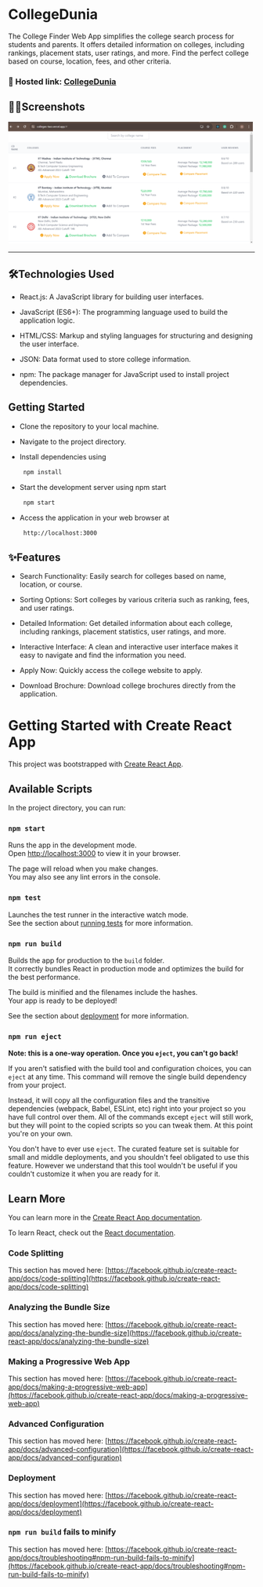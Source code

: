 # CollegeDunia

The College Finder Web App simplifies the college search process for students and parents. It offers detailed information on colleges, including rankings, placement stats, user ratings, and more. Find the perfect college based on course, location, fees, and other criteria.

### 🔗 Hosted link: [CollegeDunia](https://colleges-two.vercel.app/#)

## 🧑‍💻Screenshots
<img src="https://github.com/AniketMujbaile/colleges/blob/main/Colleges-Table.png" width="500px">
<hr/>

## 🛠️Technologies Used

  - React.js: A JavaScript library for building user interfaces.

  - JavaScript (ES6+): The programming language used to build the application logic.

  - HTML/CSS: Markup and styling languages for structuring and designing the user interface.

  - JSON: Data format used to store college information.

  - npm: The package manager for JavaScript used to install project dependencies.

## Getting Started

  - Clone the repository to your local machine.

  - Navigate to the project directory.

  - Install dependencies using 
    ```bash
     npm install
    ```
  - Start the development server using npm start
    ```bash
     npm start
    ```
  - Access the application in your web browser at 
    ```bash
     http://localhost:3000
    ```

## ✨Features
   
   - Search Functionality: Easily search for colleges based on name, location, or course.

   - Sorting Options: Sort colleges by various criteria such as ranking, fees, and user ratings.

   - Detailed Information: Get detailed information about each college, including rankings, placement statistics, user ratings, and more.

   - Interactive Interface: A clean and interactive user interface makes it easy to navigate and find the information you need.

   - Apply Now: Quickly access the college website to apply.

   - Download Brochure: Download college brochures directly from the application.


# Getting Started with Create React App

This project was bootstrapped with [Create React App](https://github.com/facebook/create-react-app).

## Available Scripts

In the project directory, you can run:

### `npm start`

Runs the app in the development mode.\
Open [http://localhost:3000](http://localhost:3000) to view it in your browser.

The page will reload when you make changes.\
You may also see any lint errors in the console.

### `npm test`

Launches the test runner in the interactive watch mode.\
See the section about [running tests](https://facebook.github.io/create-react-app/docs/running-tests) for more information.

### `npm run build`

Builds the app for production to the `build` folder.\
It correctly bundles React in production mode and optimizes the build for the best performance.

The build is minified and the filenames include the hashes.\
Your app is ready to be deployed!

See the section about [deployment](https://facebook.github.io/create-react-app/docs/deployment) for more information.

### `npm run eject`

**Note: this is a one-way operation. Once you `eject`, you can't go back!**

If you aren't satisfied with the build tool and configuration choices, you can `eject` at any time. This command will remove the single build dependency from your project.

Instead, it will copy all the configuration files and the transitive dependencies (webpack, Babel, ESLint, etc) right into your project so you have full control over them. All of the commands except `eject` will still work, but they will point to the copied scripts so you can tweak them. At this point you're on your own.

You don't have to ever use `eject`. The curated feature set is suitable for small and middle deployments, and you shouldn't feel obligated to use this feature. However we understand that this tool wouldn't be useful if you couldn't customize it when you are ready for it.

## Learn More

You can learn more in the [Create React App documentation](https://facebook.github.io/create-react-app/docs/getting-started).

To learn React, check out the [React documentation](https://reactjs.org/).

### Code Splitting

This section has moved here: [https://facebook.github.io/create-react-app/docs/code-splitting](https://facebook.github.io/create-react-app/docs/code-splitting)

### Analyzing the Bundle Size

This section has moved here: [https://facebook.github.io/create-react-app/docs/analyzing-the-bundle-size](https://facebook.github.io/create-react-app/docs/analyzing-the-bundle-size)

### Making a Progressive Web App

This section has moved here: [https://facebook.github.io/create-react-app/docs/making-a-progressive-web-app](https://facebook.github.io/create-react-app/docs/making-a-progressive-web-app)

### Advanced Configuration

This section has moved here: [https://facebook.github.io/create-react-app/docs/advanced-configuration](https://facebook.github.io/create-react-app/docs/advanced-configuration)

### Deployment

This section has moved here: [https://facebook.github.io/create-react-app/docs/deployment](https://facebook.github.io/create-react-app/docs/deployment)

### `npm run build` fails to minify

This section has moved here: [https://facebook.github.io/create-react-app/docs/troubleshooting#npm-run-build-fails-to-minify](https://facebook.github.io/create-react-app/docs/troubleshooting#npm-run-build-fails-to-minify)
